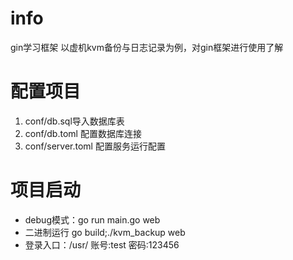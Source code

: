 # info
gin学习框架
以虚机kvm备份与日志记录为例，对gin框架进行使用了解

# 配置项目
<ol>
<li>conf/db.sql导入数据库表</li>
<li>conf/db.toml 配置数据库连接</li>
<li>conf/server.toml 配置服务运行配置</li>
</ol>

# 项目启动
<ul>
<li>debug模式：go run main.go web</li>
<li>二进制运行 go build;./kvm_backup web</li>
<li>登录入口：/usr/ 账号:test 密码:123456</li>
</ul>